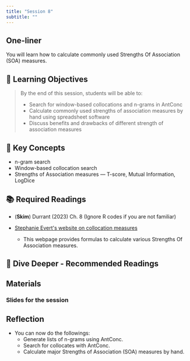 ```yaml
---
title: "Session 8"
subtitle: ""
---
```


## One-liner

You will learn how to calculate commonly used Strengths Of Association (SOA) measures.

## 🎯 Learning Objectives

> By the end of this session, students will be able to:
> 
> - Search for window-based collocations and n-grams in AntConc 
> - Calculate commonly used strengths of association measures by hand using spreadsheet software
> - Discuss benefits and drawbacks of different strength of association measures


## 🔑 Key Concepts

- n-gram search
- Window-based collocation search
- Strengths of Association measures — T-score, Mutual Information, LogDice

## 📚 Required Readings

- (**Skim**) Durrant (2023) Ch. 8 (Ignore R codes if you are not familiar)

- [Stephanie Evert's website on collocation measures](http://www.collocations.de/index.html)
  - This webpage provides formulas to calculate various Strengths Of Association measures.

## 🌊 Dive Deeper - Recommended Readings


## Materials

### Slides for the session

<!-- <div class="d-flex gap-2 mb-3">
  
[📊 View Interactive Slides (Under construction)](../../slides/session-8.html){.btn .btn-primary .btn-lg target="_blank"} 

</div> 
 -->



## Reflection

- You can now do the followings:
  - Generate lists of n-grams using AntConc.
  - Search for collocates with AntConc.
  - Calculate major Strengths of Association (SOA) measures by hand.

<!-- 
<iframe src="session1-intro/slides/slides.html" width="100%" height="600px" frameborder="0"></iframe>

[View slides in fullscreen](session1-intro/slides/slides.html){target="_blank"} -->
